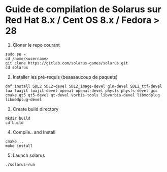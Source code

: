 # Guide de compilation de Solarus sur Red Hat 8.x / Cent OS 8.x / Fedora > 28


1. Cloner le repo courant

```
sudo su -
cd /home/<username>
git clone https://gitlab.com/solarus-games/solarus.git
cd solarus
```

2. Installer les pré-requis (beaaaaucoup de paquets)
```
dnf install SDL2 SDL2-devel SDL2_image-devel glm-devel SDL2_ttf-devel lua luajit luajit-devel openal openal-devel physfs physfs-devel gcc cmake qt5 qt5-devel qt-devel vorbis-tools libvorbis-devel libmodplug libmodplug-devel
```

3. Create build directory
```
mkdir build
cd build
```

4. Compile.. and Install
```
cmake ..
make install
```

5. Launch solarus
```
./solarus-run
```